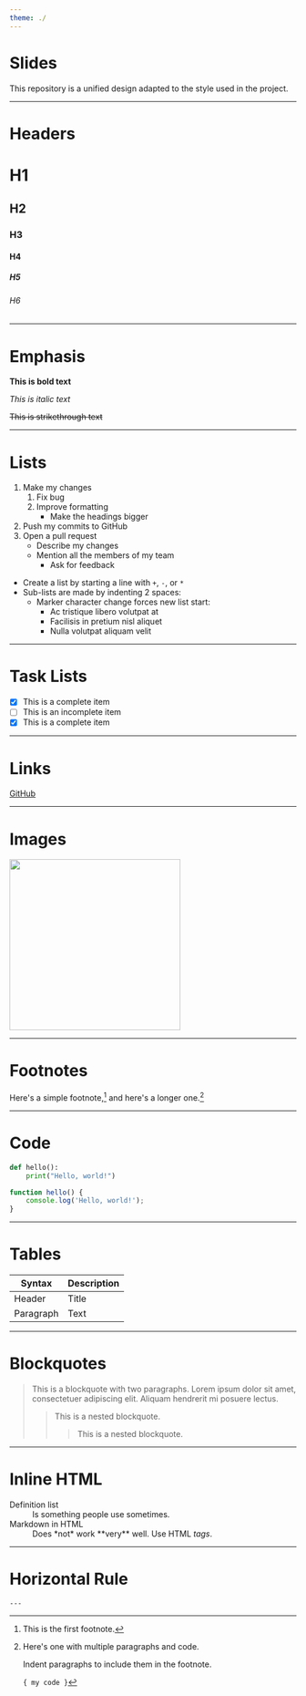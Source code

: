 ```yaml
---
theme: ./
---
```


# Slides

This repository is a unified design adapted to the style used in the project.

---

# Headers

# H1

## H2

### H3

#### H4

##### H5

###### H6

---

# Emphasis

**This is bold text**

_This is italic text_

~~This is strikethrough text~~

---

# Lists

1. Make my changes
   1. Fix bug
   2. Improve formatting
      - Make the headings bigger
2. Push my commits to GitHub
3. Open a pull request
   - Describe my changes
   - Mention all the members of my team
     - Ask for feedback

- Create a list by starting a line with `+`, `-`, or `*`
- Sub-lists are made by indenting 2 spaces:
  - Marker character change forces new list start:
    - Ac tristique libero volutpat at
    - Facilisis in pretium nisl aliquet
    - Nulla volutpat aliquam velit

---

# Task Lists

- [x] This is a complete item
- [ ] This is an incomplete item
- [x] This is a complete item

---

# Links

[GitHub](https://github.com)

---

# Images

<img src="https://github.githubassets.com/images/modules/logos_page/GitHub-Mark.png" width="300">

---

# Footnotes

Here's a simple footnote,[^1] and here's a longer one.[^bignote]

[^1]: This is the first footnote.

[^bignote]: Here's one with multiple paragraphs and code.

    Indent paragraphs to include them in the footnote.

    `{ my code }`

---

# Code

```python
def hello():
    print("Hello, world!")
```

```ts
function hello() {
	console.log('Hello, world!');
}
```

---

# Tables

| Syntax    | Description |
| --------- | ----------- |
| Header    | Title       |
| Paragraph | Text        |

---

# Blockquotes

> This is a blockquote with two paragraphs. Lorem ipsum dolor sit amet,
> consectetuer adipiscing elit. Aliquam hendrerit mi posuere lectus.
>
> > This is a nested blockquote.
> >
> > > This is a nested blockquote.

---

# Inline HTML

<dl>
  <dt>Definition list</dt>
  <dd>Is something people use sometimes.</dd>

  <dt>Markdown in HTML</dt>
  <dd>Does *not* work **very** well. Use HTML <em>tags</em>.</dd>
</dl>

---

# Horizontal Rule

```
---
```

